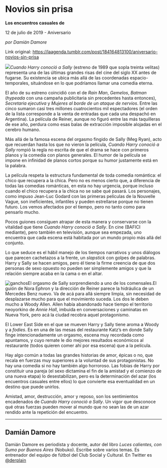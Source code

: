 # Novios sin prisa

**Los encuentros casuales de**

12 de julio de 2019 - Aniversario

_por Damián Damore_

Link original: https://laagenda.tumblr.com/post/184164813100/aniversario-novios-sin-prisa

![](https://64.media.tumblr.com/dec44af330e9ca11d9d67b7ed509482e/c27fbe9b25c6304d-7d/s500x750/85060ae0b7cd83e45a3b2bfe19506e2e219e8ce2.jpg)*Cuando Harry conoció a Sally* (estreno de 1989 que sopla treinta velitas) representa una de las últimas grandes risas del cine del siglo XX antes de fugarse. Su existencia se ubica más allá de las coordenadas espacio-temporales, situándose en lo que podríamos llamar una comedia eterna.

El año de su estreno coincidió con el de *Rain Man*, *Gemelos*, *Batman* (*hypeada* con una campaña publicitaria sin precedentes hasta entonces), *Secretaria ejecutiva* y *Mujeres al borde de un ataque de nervios*. Entre las cinco sumaron casi tres millones cuatrocientos mil espectadores (el orden de la lista corresponde a la venta de entradas que cada una despachó en Argentina). La película de Reiner, aunque no figuró entre las más taquilleras de ese año, perdura como esas balas de extracción imposible alojadas en el cerebro humano. 

Más allá de la famosa escena del orgasmo fingido de Sally (Meg Ryan), acto que recuerdan hasta los que no vieron la película, *Cuando Harry conoció a Sally* rompió la regla no escrita de que el drama se hace con primeros planos y la comedia con planos generales. El humor de la película se impone en infinidad de planos cortos porque su humor justamente está en la palabra. 

La película respeta la estructura fundamental de toda comedia romántica: el chico que recupera a la chica. Pero no es menos cierto que, a diferencia de todas las comedias románticas, en esta no hay urgencia, porque incluso cuando el chico recupera a la chica no se sabe qué pasará. Los personajes, como impuso Jean-Luc Godard con las primeras películas de la Nouvelle Vague, son ineficientes, infantiles y pueden estrellarse porque no tienen futuro. Los vemos afectados por el tiempo, pero no tanto como para pensarlo mucho.

Pocos guiones consiguen atrapar de esta manera y conservarse con la vitalidad que tiene *Cuando Harry conoció a Sally*. En cine (BAFICI mediante), pero también en televisión, aunque sea empezada, uno encuentra que cada escena está habitada por un mundo propio más allá del conjunto.

Lo que seduce es el hábil manejo de los tiempos narrativos y unos diálogos que parecen cachetazos a la frente, un *slapstick* con golpes de palabras. Harry y Sally se hacen amigos, pero él tiene la firme creencia de que dos personas de sexo opuesto no pueden ser simplemente amigos y que la relación siempre acaba en la cama o en el altar. 

![ganchos](https://64.media.tumblr.com/ea2734debf0805f11dd3a95057984832/c27fbe9b25c6304d-77/s500x750/0df875f9d057e82e177822364010e9658cb89d56.jpg)El orgasmo de Sally sorprendiendo a uno de los comensales.El guión de Nora Ephron y la dirección de Reiner parece la hidráulica de un Mercedes Benz nuevo. Va de acá para allá siempre limpia, sin necesidad de desplazarse mucho para que el movimiento suceda. Los dos le deben mucho a Woody Allen. Allen había abandonado hace tiempo el territorio neoyorkino de *Annie Hall*, imbuida en conversaciones y caminatas en Nueva York, pero acá la ciudad recobra aquel protagonismo.

El Lower East Side en el que se mueven Harry y Sally tiene aroma a Woody y a *fodies*. Es en una de las mesas del restaurante Katz’s en donde Sally finge intencionadamente un orgasmo, escena muy recordada como apuntamos, y cuyo remate le dio mejores resultados económicos al restaurante (todos quieren comer ahí por esa escena) que a la película. 

Hay algo común a todas las grandes historias de amor, épicas o no, que recala en fuerzas muy superiores a la voluntad de sus protagonistas. No hay una comedia si no hay también algo horroroso. Las fobias de Harry por constituir una pareja (el sexo dictamina el fin de la amistad y el comienzo de una nueva etapa) lo desestabilizan, pero es la determinación del azar (los encuentros casuales entre ellos) lo que convierte esa eventualidad en un destino que puede unirlos. 

Amistad, amor, destrucción, amor y reposo, son los sentimientos encadenados de *Cuando Harry conoció a Sally*. Un vigor que desconoce qué otras fuerzas pueden mover al mundo que no sean las de un azar rendido ante la repetición del encuentro. 

  
  




---

Damián Damore
-------------

 Damián Damore es periodista y docente, autor del libro *Luces calientes, con Sumo por Buenos Aires* (Nobuko). Escribe sobre varios temas. Es entrenador del equipo de fútbol del Club Social y Cultural. En Twitter es 
[@derplain](https://twitter.com/derplain)

